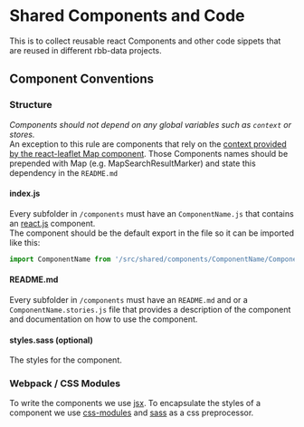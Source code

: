 # Shared Components and Code

This is to collect reusable react Components and other code sippets
that are reused in different rbb-data projects.

## Component Conventions

### Structure

_Components should not depend on any global variables such as `context` or stores._  
An exception to this rule are components that rely on the [context provided by the react-leaflet Map component](https://react-leaflet.js.org/docs/en/intro.html#component-context). Those Components names should be prepended with Map (e.g. MapSearchResultMarker) and state this dependency in the `README.md`

#### index.js

Every subfolder in `/components` must have an `ComponentName.js` that contains an [react.js](https://reactjs.com/)
component.  
The component should be the default export in the file so it can be imported like this:

```js
import ComponentName from '/src/shared/components/ComponentName/ComponentName';
```

#### README.md

Every subfolder in `/components` must have an `README.md` and or a `ComponentName.stories.js`
file that provides a description of the component and documentation on how to use the component.

#### styles.sass (optional)

The styles for the component.

### Webpack / CSS Modules

To write the components we use [jsx](https://reactjs.org/docs/introducing-jsx.html).
To encapsulate the styles of a component we use [css-modules](https://github.com/css-modules/css-modules) and [sass](http://sass-lang.com/) as a css preprocessor.
